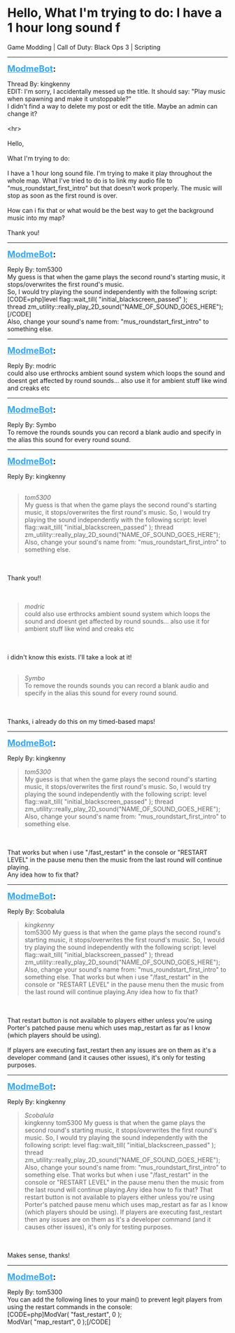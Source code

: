 # Hello,  What I'm trying to do:  I have a 1 hour long sound f
Game Modding | Call of Duty: Black Ops 3 | Scripting

---
<strong style="font-size: 1.4em;"><span style="text-decoration: underline;text-decoration-color: #34a7f9;"><span style="color:#34a7f9;">ModmeBot</span></span>:</strong>

<p>Thread By: kingkenny<br />EDIT: I&#39;m sorry, I accidentally messed up the title. It should say: &quot;Play music when spawning and make it unstoppable?&quot;<br />I didn&#39;t find a way to delete my post or edit the title. Maybe an admin can change it?<br /> <br />&lt;hr&gt;<br /><br />Hello,<br /><br />What I&#39;m trying to do:<br /><br />I have a 1 hour long sound file. I&#39;m trying to make it play throughout the whole map. What I&#39;ve tried to do is to link my audio file to &quot;mus_roundstart_first_intro&quot; but that doesn&#39;t work properly. The music will stop as soon as the first round is over. <br /><br />How can i fix that or what would be the best way to get the background music into my map?<br /><br />Thank you!</p>

---
<strong style="font-size: 1.4em;"><span style="text-decoration: underline;text-decoration-color: #34a7f9;"><span style="color:#34a7f9;">ModmeBot</span></span>:</strong>

<p>Reply By: tom5300<br />My guess is that when the game plays the second round&#39;s starting music, it stops/overwrites the first round&#39;s music.<br />So, I would try playing the sound independently with the following script:<br />[CODE=php]level flag::wait_till( &quot;initial_blackscreen_passed&quot; );<br />thread zm_utility::really_play_2D_sound(&quot;NAME_OF_SOUND_GOES_HERE&quot;);[/CODE]<br />Also, change your sound&#39;s name from: &quot;mus_roundstart_first_intro&quot; to something else.</p>

---
<strong style="font-size: 1.4em;"><span style="text-decoration: underline;text-decoration-color: #34a7f9;"><span style="color:#34a7f9;">ModmeBot</span></span>:</strong>

<p>Reply By: modric<br />could also use erthrocks ambient sound system which loops the sound and doesnt get affected by round sounds... also use it for ambient stuff like wind and creaks etc</p>

---
<strong style="font-size: 1.4em;"><span style="text-decoration: underline;text-decoration-color: #34a7f9;"><span style="color:#34a7f9;">ModmeBot</span></span>:</strong>

<p>Reply By: Symbo<br />To remove the rounds sounds you can record a blank audio and specify in the alias this sound for every round sound.</p>

---
<strong style="font-size: 1.4em;"><span style="text-decoration: underline;text-decoration-color: #34a7f9;"><span style="color:#34a7f9;">ModmeBot</span></span>:</strong>

<p>Reply By: kingkenny<br /> <br /><blockquote><em>tom5300</em><br />My guess is that when the game plays the second round&#39;s starting music, it stops/overwrites the first round&#39;s music. So, I would try playing the sound independently with the following script: level flag::wait_till( &quot;initial_blackscreen_passed&quot; ); thread zm_utility::really_play_2D_sound(&quot;NAME_OF_SOUND_GOES_HERE&quot;); Also, change your sound&#39;s name from: &quot;mus_roundstart_first_intro&quot; to something else.</blockquote><br /> <br />Thank you!! <br /><br /><br /><blockquote><em>modric</em><br />could also use erthrocks ambient sound system which loops the sound and doesnt get affected by round sounds... also use it for ambient stuff like wind and creaks etc</blockquote><br /> <br />i didn&#39;t know this exists. I&#39;ll take a look at it!<br /> <br /><blockquote><em>Symbo</em><br />To remove the rounds sounds you can record a blank audio and specify in the alias this sound for every round sound.</blockquote><br /> <br />Thanks, i already do this on my timed-based maps!</p>

---
<strong style="font-size: 1.4em;"><span style="text-decoration: underline;text-decoration-color: #34a7f9;"><span style="color:#34a7f9;">ModmeBot</span></span>:</strong>

<p>Reply By: kingkenny<br /><blockquote><em>tom5300</em><br />My guess is that when the game plays the second round&#39;s starting music, it stops/overwrites the first round&#39;s music. So, I would try playing the sound independently with the following script: level flag::wait_till( &quot;initial_blackscreen_passed&quot; ); thread zm_utility::really_play_2D_sound(&quot;NAME_OF_SOUND_GOES_HERE&quot;); Also, change your sound&#39;s name from: &quot;mus_roundstart_first_intro&quot; to something else.</blockquote><br /> <br />That works but when i use &quot;/fast_restart&quot; in the console or &quot;RESTART LEVEL&quot; in the pause menu then the music from the last round will continue playing.<br />Any idea how to fix that?</p>

---
<strong style="font-size: 1.4em;"><span style="text-decoration: underline;text-decoration-color: #34a7f9;"><span style="color:#34a7f9;">ModmeBot</span></span>:</strong>

<p>Reply By: Scobalula<br /><blockquote><em>kingkenny</em><br />tom5300 My guess is that when the game plays the second round&#39;s starting music, it stops/overwrites the first round&#39;s music. So, I would try playing the sound independently with the following script: level flag::wait_till( &quot;initial_blackscreen_passed&quot; ); thread zm_utility::really_play_2D_sound(&quot;NAME_OF_SOUND_GOES_HERE&quot;); Also, change your sound&#39;s name from: &quot;mus_roundstart_first_intro&quot; to something else.  That works but when i use &quot;/fast_restart&quot; in the console or &quot;RESTART LEVEL&quot; in the pause menu then the music from the last round will continue playing.Any idea how to fix that?</blockquote><br /> <br />That restart button is not available to players either unless you&#39;re using Porter&#39;s patched pause menu which uses map_restart as far as I know (which players should be using).<br /> <br />If players are executing fast_restart then any issues are on them as it&#39;s a developer command (and it causes other issues), it&#39;s only for testing purposes.</p>

---
<strong style="font-size: 1.4em;"><span style="text-decoration: underline;text-decoration-color: #34a7f9;"><span style="color:#34a7f9;">ModmeBot</span></span>:</strong>

<p>Reply By: kingkenny<br /><blockquote><em>Scobalula</em><br />kingkenny tom5300 My guess is that when the game plays the second round&#39;s starting music, it stops/overwrites the first round&#39;s music. So, I would try playing the sound independently with the following script: level flag::wait_till( &quot;initial_blackscreen_passed&quot; ); thread zm_utility::really_play_2D_sound(&quot;NAME_OF_SOUND_GOES_HERE&quot;); Also, change your sound&#39;s name from: &quot;mus_roundstart_first_intro&quot; to something else.  That works but when i use &quot;/fast_restart&quot; in the console or &quot;RESTART LEVEL&quot; in the pause menu then the music from the last round will continue playing.Any idea how to fix that?   That restart button is not available to players either unless you&#39;re using Porter&#39;s patched pause menu which uses map_restart as far as I know (which players should be using).   If players are executing fast_restart then any issues are on them as it&#39;s a developer command (and it causes other issues), it&#39;s only for testing purposes.</blockquote><br /> <br />Makes sense, thanks!</p>

---
<strong style="font-size: 1.4em;"><span style="text-decoration: underline;text-decoration-color: #34a7f9;"><span style="color:#34a7f9;">ModmeBot</span></span>:</strong>

<p>Reply By: tom5300<br />You can add the following lines to your main() to prevent legit players from using the restart commands in the console:<br />[CODE=php]ModVar( &quot;fast_restart&quot;, 0 );<br />ModVar( &quot;map_restart&quot;, 0 );[/CODE]</p>
